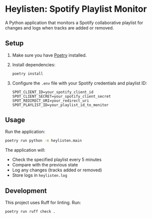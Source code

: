# Heylisten: Spotify Playlist Monitor

A Python application that monitors a Spotify collaborative playlist for changes
and logs when tracks are added or removed.

## Setup

1. Make sure you have [Poetry](https://python-poetry.org/docs/#installation)
   installed.

2. Install dependencies:
   ```bash
   poetry install
   ```

3. Configure the `.env` file with your Spotify credentials and playlist ID:
   ```
   SPOT_CLIENT_ID=your_spotify_client_id
   SPOT_CLIENT_SECRET=your_spotify_client_secret
   SPOT_REDIRECT_URI=your_redirect_uri
   SPOT_PLAYLIST_ID=your_playlist_id_to_monitor
   ```

## Usage

Run the application:

```bash
poetry run python -m heylisten.main
```

The application will:

- Check the specified playlist every 5 minutes
- Compare with the previous state
- Log any changes (tracks added or removed)
- Store logs in `heylisten.log`

## Development

This project uses Ruff for linting. Run:

```bash
poetry run ruff check .
```
